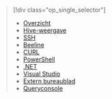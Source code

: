 > [!div class="op_single_selector"]
> * [Overzicht](../articles/hdinsight/hadoop/hdinsight-use-hive.md)
> * [Hive-weergave](../articles/hdinsight/hadoop/apache-hadoop-use-hive-ambari-view.md)
> * [SSH](../articles/hdinsight/hdinsight-hadoop-use-hive-ssh.md)
> * [Beeline](../articles/hdinsight/hadoop/apache-hadoop-use-hive-beeline.md)
> * [CURL](../articles/hdinsight/hadoop/apache-hadoop-use-hive-curl.md)
> * [PowerShell](../articles/hdinsight/hadoop/apache-hadoop-use-hive-powershell.md)
> * [.NET](../articles/hdinsight/hadoop/apache-hadoop-use-hive-dotnet-sdk.md)
> * [Visual Studio](../articles/hdinsight/hadoop/apache-hadoop-use-hive-visual-studio.md)
> * [Extern bureaublad](../articles/hdinsight/hadoop/apache-hadoop-use-hive-remote-desktop.md)
> * [Queryconsole](../articles/hdinsight/hadoop/apache-hadoop-use-hive-query-console.md)
> 
> 

